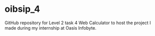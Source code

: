 # oibsip_4
GitHub repository for  Level 2 task 4 Web Calculator to host the project I made during my internship at Oasis Infobyte. 
